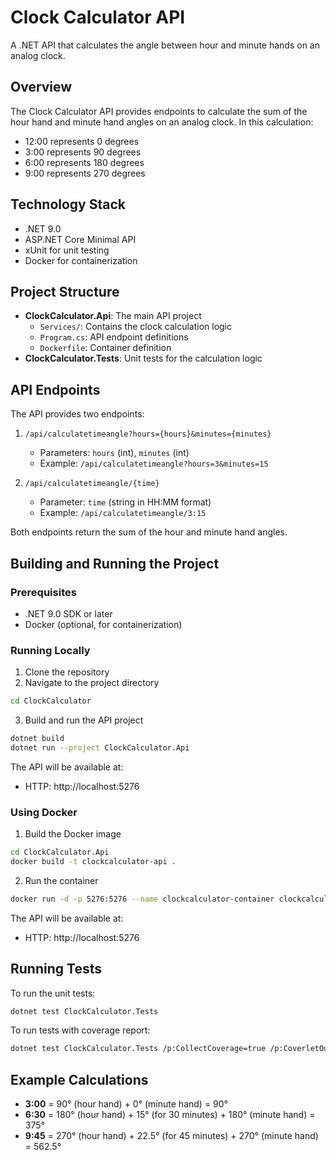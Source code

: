 # Clock Calculator API

A .NET API that calculates the angle between hour and minute hands on an analog clock.

## Overview

The Clock Calculator API provides endpoints to calculate the sum of the hour hand and minute hand angles on an analog clock. In this calculation:
- 12:00 represents 0 degrees
- 3:00 represents 90 degrees
- 6:00 represents 180 degrees
- 9:00 represents 270 degrees

## Technology Stack

- .NET 9.0
- ASP.NET Core Minimal API
- xUnit for unit testing
- Docker for containerization

## Project Structure

- **ClockCalculator.Api**: The main API project
  - `Services/`: Contains the clock calculation logic
  - `Program.cs`: API endpoint definitions
  - `Dockerfile`: Container definition
- **ClockCalculator.Tests**: Unit tests for the calculation logic

## API Endpoints

The API provides two endpoints:

1. `/api/calculatetimeangle?hours={hours}&minutes={minutes}`
   - Parameters: `hours` (int), `minutes` (int)
   - Example: `/api/calculatetimeangle?hours=3&minutes=15`

2. `/api/calculatetimeangle/{time}`
   - Parameter: `time` (string in HH:MM format)
   - Example: `/api/calculatetimeangle/3:15`

Both endpoints return the sum of the hour and minute hand angles.

## Building and Running the Project

### Prerequisites

- .NET 9.0 SDK or later
- Docker (optional, for containerization)

### Running Locally

1. Clone the repository
2. Navigate to the project directory
```bash
cd ClockCalculator
```

3. Build and run the API project
```bash
dotnet build
dotnet run --project ClockCalculator.Api
```

The API will be available at:
- HTTP: http://localhost:5276

### Using Docker

1. Build the Docker image
```bash
cd ClockCalculator.Api
docker build -t clockcalculator-api .
```

2. Run the container
```bash
docker run -d -p 5276:5276 --name clockcalculator-container clockcalculator-api
```

The API will be available at:
- HTTP: http://localhost:5276

## Running Tests

To run the unit tests:

```bash
dotnet test ClockCalculator.Tests
```

To run tests with coverage report:

```bash
dotnet test ClockCalculator.Tests /p:CollectCoverage=true /p:CoverletOutputFormat=lcov
```

## Example Calculations

- **3:00** = 90° (hour hand) + 0° (minute hand) = 90°
- **6:30** = 180° (hour hand) + 15° (for 30 minutes) + 180° (minute hand) = 375°
- **9:45** = 270° (hour hand) + 22.5° (for 45 minutes) + 270° (minute hand) = 562.5°